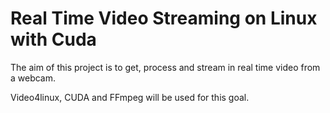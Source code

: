# Real Time Video Streaming on Linux with Cuda

The aim of this project is to get, process and stream in real time video from a webcam. 

Video4linux, CUDA and FFmpeg will be used for this goal.
